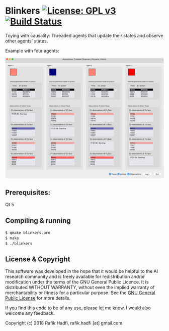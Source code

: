 # Blinkers [![License: GPL v3](https://img.shields.io/badge/License-GPL%20v3-blue.svg)](https://www.gnu.org/licenses/gpl-3.0) [<img alt="Build Status" src="https://travis-ci.org/raviq/Blinkers.svg?branch=master">][travis-url]

Toying with causality: Threaded agents that update their states and observe other agents' states.

Example with four agents:

<p align="center">
	<img src="https://github.com/raviq/Blinkers/blob/master/src/screenshot.png" width="600">
</p>

## Prerequisites:

Qt 5

## Compiling & running

```sh
$ qmake blinkers.pro
$ make
$ ./blinkers
```
## License & Copyright
This software was developed in the hope that it would be helpful to the AI research community and is freely available for redistribution and/or modification under the terms of the GNU General Public Licence. It is distributed WITHOUT WARRANTY, without even the implied warranty of merchantability or fitness for a particular purpose. See the [GNU General Public License](https://github.com/raviq/Blinkers/blob/master/LICENSE.md) for more details. 

If you find this code to be of any use, please let me know. I would also welcome any feedback.

Copyright (c) 2018 Rafik Hadfi, rafik.hadfi [at] gmail.com

[travis-url]: https://travis-ci.org/raviq/Blinkers
